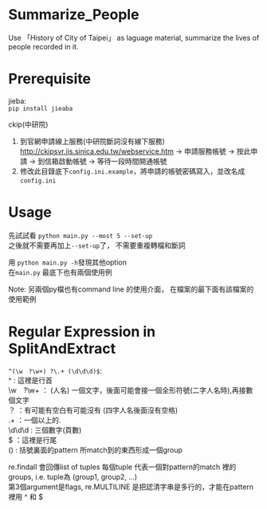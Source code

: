 # Summarize_People
Use 「History of City of Taipei」 as laguage material, summarize the lives of people recorded in it. 
  
# Prerequisite
jieba:  
`pip install jieaba`
  
ckip(中研院)  
1. 到官網申請線上服務(中研院斷詞沒有線下服務)
http://ckipsvr.iis.sinica.edu.tw/webservice.htm → 申請服務帳號 → 按此申請 → 到信箱啟動帳號 → 等待一段時間開通帳號  
2. 修改此目錄底下`config.ini.example`，將申請的帳號密碼寫入，並改名成`config.ini`  

# Usage
先試試看 `python main.py --most 5 --set-up`  
之後就不需要再加上`--set-up`了， 不需要重複轉檔和斷詞  
  
用 `python main.py -h`發現其他option  
在`main.py` 最底下也有兩個使用例  
  
Note: 另兩個py檔也有command line 的使用介面， 在檔案的最下面有該檔案的使用範例
  
# Regular Expression in SplitAndExtract
`^(\w　?\w+) ?\.+ (\d\d\d)$`:  
^ : 這裡是行首  
\w　?\w+ ： (人名) 一個文字，後面可能會接一個全形符號(二字人名時),再接數個文字  
 ？ ：有可能有空白有可能沒有 (四字人名後面沒有空格)  
\.+ ：一個以上的.  
\d\d\d : 三個數字(頁數)  
$ ：這裡是行尾  
() : 括號裏面的pattern 所match到的東西形成一個group  
  
re.findall 會回傳list of tuples
每個tuple 代表一個對pattern的match 裡的groups, i.e. tuple為 (group1, group2, ...)  
第3個argument是flags, re.MULTILINE 是把認清字串是多行的，才能在pattern裡用 ^ 和 $
